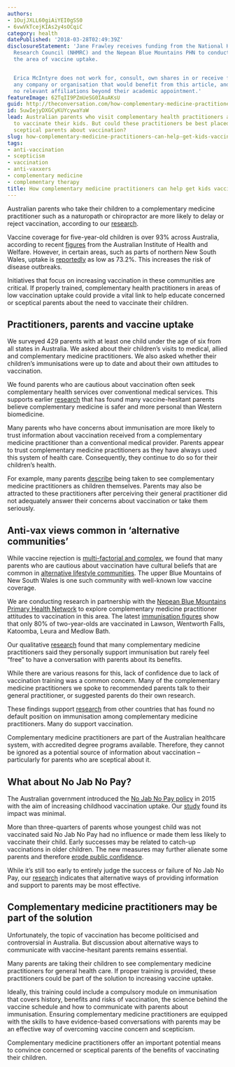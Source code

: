 ```yaml
---
authors:
- 1OujJXLL60giAiYEI0gSS0
- 6vwVkTcejKIAs2y4sOCqiC
category: health
datePublished: '2018-03-28T02:49:39Z'
disclosureStatement: 'Jane Frawley receives funding from the National Health and Medical
  Research Council (NHMRC) and the Nepean Blue Mountains PHN to conduct research in
  the area of vaccine uptake.


  Erica McIntyre does not work for, consult, own shares in or receive funding from
  any company or organisation that would benefit from this article, and has disclosed
  no relevant affiliations beyond their academic appointment.'
featureImage: 62TqII9PZmUeSG0IAuAKsU
guid: http://theconversation.com/how-complementary-medicine-practitioners-can-help-get-kids-vaccinated-89854
id: 5uwIejyDXGCyKUYcywaYaW
lead: Australian parents who visit complementary health practitioners are less likely
  to vaccinate their kids. But could these practitioners be best placed to educate
  sceptical parents about vaccination?
slug: how-complementary-medicine-practitioners-can-help-get-kids-vaccinated
tags:
- anti-vaccination
- scepticism
- vaccination
- anti-vaxxers
- complementary medicine
- complementary therapy
title: How complementary medicine practitioners can help get kids vaccinated
---
```

Australian parents who take their children to a complementary medicine practitioner such as a naturopath or chiropractor are more likely to delay or reject vaccination, according to our [research](https://www.sciencedirect.com/science/article/pii/S0264410X17317899).

Vaccine coverage for five-year-old children is over 93% across Australia, according to recent [figures](https://www.myhealthycommunities.gov.au/national) from the Australian Institute of Health and Welfare. However, in certain areas, such as parts of northern New South Wales, uptake is [reportedly](https://www.northernstar.com.au/news/northern-rivers-immunisation-rates-still-too-low/3187354/) as low as 73.2%. This increases the risk of disease outbreaks.

Initiatives that focus on increasing vaccination in these communities are critical. If properly trained, complementary health practitioners in areas of low vaccination uptake could provide a vital link to help educate concerned or sceptical parents about the need to vaccinate their children.

## Practitioners, parents and vaccine uptake

We surveyed 429 parents with at least one child under the age of six from all states in Australia. We asked about their children’s visits to medical, allied and complementary medicine practitioners. We also asked whether their children’s immunisations were up to date and about their own attitudes to vaccination.

We found parents who are cautious about vaccination often seek complementary health services over conventional medical services. This supports earlier [research](https://www-sciencedirect-com.ezproxy.lib.uts.edu.au/science/article/pii/S027795361730686X?via%3Dihub#bbib1) that has found many vaccine-hesitant parents believe complementary medicine is safer and more personal than Western biomedicine. 


Many parents who have concerns about immunisation are more likely to trust information about vaccination received from a complementary medicine practitioner than a conventional medical provider. Parents appear to trust complementary medicine practitioners as they have always used this system of health care. Consequently, they continue to do so for their children’s health. 

For example, many parents [describe](https://www-sciencedirect-com.ezproxy.lib.uts.edu.au/science/article/pii/S027795361730686X?via%3Dihub#bbib1) being taken to see complementary medicine practitioners as children themselves. Parents may also be attracted to these practitioners after perceiving their general practitioner did not adequately answer their concerns about vaccination or take them seriously.

## Anti-vax views common in ‘alternative communities’

While vaccine rejection is [multi-factorial and complex](https://theconversation.com/australians-attitudes-to-vaccination-are-more-complex-than-a-simple-pro-or-anti-label-74245), we found that many parents who are cautious about vaccination have cultural beliefs that are common in [alternative lifestyle communities](https://www.sciencedirect.com/science/article/pii/S0264410X15013821?via%3Dihub). The upper Blue Mountains of New South Wales is one such community with well-known low vaccine coverage. 

We are conducting research in partnership with the [Nepean Blue Mountains Primary Health Network](http://www.nbmphn.com.au) to explore complementary medicine practitioner attitudes to vaccination in this area. The latest [immunisation figures](https://www.myhealthycommunities.gov.au/interactive/immunisation) show that only 80% of two-year-olds are vaccinated in Lawson, Wentworth Falls, Katoomba, Leura and Medlow Bath. 

Our qualitative [research](https://www.sciencedirect.com/science/article/pii/S0264410X17317899) found that many complementary medicine practitioners said they personally support immunisation but rarely feel “free” to have a conversation with parents about its benefits. 

While there are various reasons for this, lack of confidence due to lack of vaccination training was a common concern. Many of the complementary medicine practitioners we spoke to recommended parents talk to their general practitioner, or suggested parents do their own research.

These findings support [research](https://www.sciencedirect.com/science/article/pii/S0264410X16306090) from other countries that has found no default position on immunisation among complementary medicine practitioners. Many do support vaccination.

Complementary medicine practitioners are part of the Australian healthcare system, with accredited degree programs available. Therefore, they cannot be ignored as a potential source of information about vaccination – particularly for parents who are sceptical about it.

## What about No Jab No Pay?

The Australian government introduced the [No Jab No Pay policy](http://www.ncirs.edu.au/consumer-resources/no-jab-no-play-no-jab-no-pay-policies/) in 2015 with the aim of increasing childhood vaccination uptake. Our [study](https://www.sciencedirect.com/science/article/pii/S0264410X17317899) found its impact was minimal. 


More than three-quarters of parents whose youngest child was not vaccinated said No Jab No Pay had no influence or made them less likely to vaccinate their child. Early successes may be related to catch-up vaccinations in older children. The new measures may further alienate some parents and therefore [erode public confidence](https://theconversation.com/australians-attitudes-to-vaccination-are-more-complex-than-a-simple-pro-or-anti-label-74245).

While it’s still too early to entirely judge the success or failure of No Jab No Pay, our [research](https://www.sciencedirect.com/science/article/pii/S0264410X17317899) indicates that alternative ways of providing information and support to parents may be most effective.

## Complementary medicine practitioners may be part of the solution

Unfortunately, the topic of vaccination has become politicised and controversial in Australia. But discussion about alternative ways to communicate with vaccine-hesitant parents remains essential. 

Many parents are taking their children to see complementary medicine practitioners for general health care. If proper training is provided, these practitioners could be part of the solution to increasing vaccine uptake. 

Ideally, this training could include a compulsory module on immunisation that covers history, benefits and risks of vaccination, the science behind the vaccine schedule and how to communicate with parents about immunisation. Ensuring complementary medicine practitioners are equipped with the skills to have evidence-based conversations with parents may be an effective way of overcoming vaccine concern and scepticism. 

Complementary medicine practitioners offer an important potential means to convince concerned or sceptical parents of the benefits of vaccinating their children.